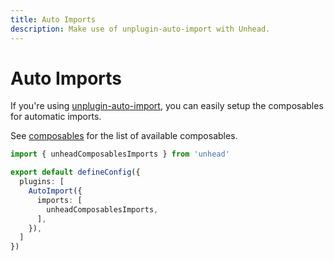 ```yaml
---
title: Auto Imports
description: Make use of unplugin-auto-import with Unhead.
---
```


# Auto Imports

If you're using [unplugin-auto-import](https://github.com/antfu/unplugin-auto-import), you can easily setup the composables
for automatic imports.

See [composables](/guide/guides/composables) for the list of available composables.

```ts [vite.config.ts]
import { unheadComposablesImports } from 'unhead'

export default defineConfig({
  plugins: [
    AutoImport({
      imports: [
        unheadComposablesImports,
      ],
    }),
  ]
})
```
